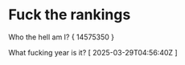 # Fuck the rankings

Who the hell am I?
{ 14575350 }

What fucking year is it?
[ 2025-03-29T04:56:40Z ]
